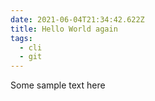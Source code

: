 ```yaml
---
date: 2021-06-04T21:34:42.622Z
title: Hello World again
tags:
  - cli
  - git
---
```

Some sample text here